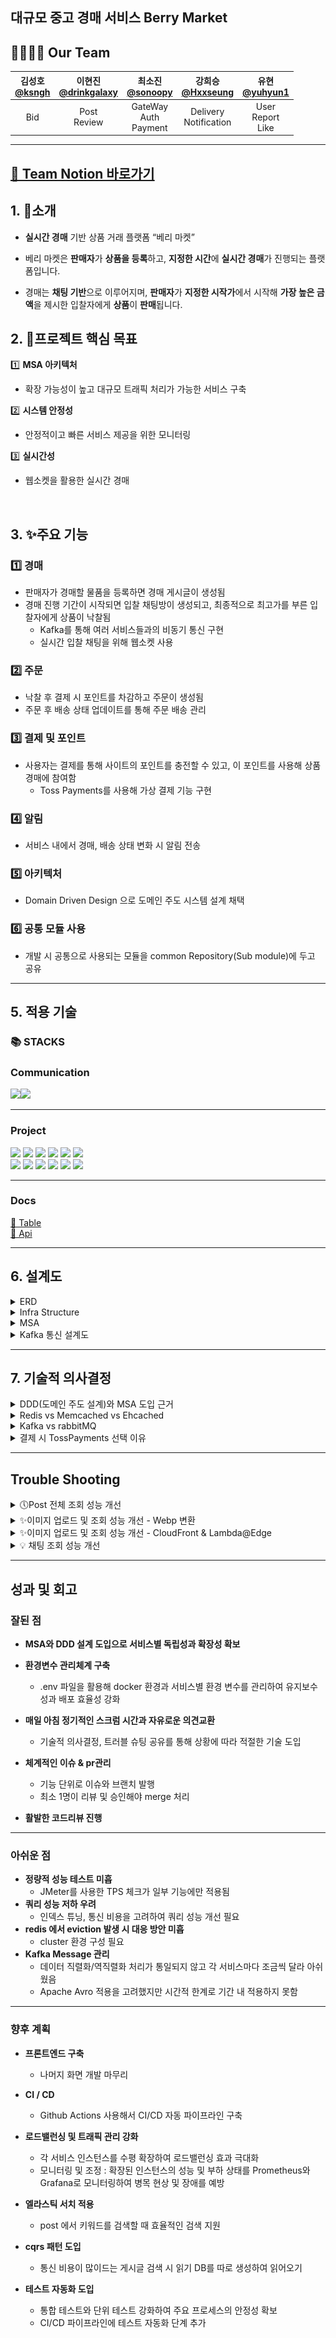 ## 대규모 중고 경매 서비스 Berry Market

## 👨‍👩‍👧‍👦 Our Team

| 김성호<br>[@ksngh](https://github.com/ksngh) | 이현진<br>[@drinkgalaxy](https://github.com/drinkgalaxy) | 최소진<br>[@sonoopy](https://github.com/sonoopy) | 강희승<br>[@Hxxseung](https://github.com/Hxxseung) | 유현<br>[@yuhyun1](https://github.com/yuhyun1) |
|:-----------------------------------------:|:-----------------------------------------------------:|:---------------------------------------------:|:-----------------------------------------------:|:--------------------------------------------:|
|                  Bid<br>                  |                    Post<br>Review                     |          GateWay<br>Auth<br>Payment           |            Delivery<br>Notification             |            User<br>Report<br>Like            |
---
[📆 Team Notion 바로가기](https://sneaky-prawn-eed.notion.site/5-1681ee33c50580c58650d0b31c2f3696?pvs=4)<br>
---
## 1. 📖소개
- **실시간 경매** 기반 상품 거래 플랫폼 “베리 마켓”

- 베리 마켓은 **판매자**가 **상품을 등록**하고, **지정한 시간**에 **실시간 경매**가 진행되는 플랫폼입니다.

- 경매는 **채팅 기반**으로 이루어지며, **판매자**가 **지정한 시작가**에서 시작해 **가장 높은 금액**을 제시한 입찰자에게 **상품**이 **판매**됩니다.

## 2. 🎯프로젝트 핵심 목표

1️⃣  **MSA 아키텍처**
- 확장 가능성이 높고 대규모 트래픽 처리가 가능한 서비스 구축

2️⃣ **시스템 안정성**
- 안정적이고 빠른 서비스 제공을 위한 모니터링

3️⃣ **실시간성**
- 웹소켓을 활용한 실시간 경매
<br>

## 3. ✨주요 기능

### 1️⃣ **경매**
- 판매자가 경매할 물품을 등록하면 경매 게시글이 생성됨
- 경매 진행 기간이 시작되면 입찰 채팅방이 생성되고, 최종적으로 최고가를 부른 입찰자에게 상품이 낙찰됨
  - Kafka를 통해 여러 서비스들과의 비동기 통신 구현
  - 실시간 입찰 채팅을 위해 웹소켓 사용
  
### 2️⃣ **주문**
- 낙찰 후 결제 시 포인트를 차감하고 주문이 생성됨
- 주문 후 배송 상태 업데이트를 통해 주문 배송 관리

### 3️⃣ **결제 및 포인트**
- 사용자는 결제를 통해 사이트의 포인트를 충전할 수 있고, 이 포인트를 사용해 상품 경매에 참여함
  - Toss Payments를 사용해 가상 결제 기능 구현
  
### 4️⃣ **알림**
- 서비스 내에서 경매, 배송 상태 변화 시 알림 전송

### 5️⃣ **아키텍처**
- Domain Driven Design 으로 도메인 주도 시스템 설계 채택

### 6️⃣ **공통 모듈 사용**
- 개발 시 공통으로 사용되는 모듈을 common Repository(Sub module)에 두고 공유
---
## 5. 적용 기술

### 📚 STACKS

### Communication
<img src="https://img.shields.io/badge/notion-000000?style=flat&logo=notion&logoColor=white"/><img src="https://img.shields.io/badge/slack-4A154B?style=flat&logo=slack&logoColor=white"/><br>

---

### Project
<img src="https://img.shields.io/badge/MSA -535D6C?style=flat&logo=awesomewm&logoColor=white"/> <img src="https://img.shields.io/badge/Apache Kafka-%3333333.svg?style=flat&logo=Apache Kafka&logoColor=white"> <img src="https://img.shields.io/badge/Mysql -4169E1?style=flat&logo=Mysql&logoColor=white"/> <img src="https://img.shields.io/badge/QueryDSL-5395FD?style=flat&logo=QueryDSL&logoColor=white"/> <img src="https://img.shields.io/badge/Docker -2496ED?style=flat&logo=docker&logoColor=white"/> <img src="https://img.shields.io/badge/springboot 3.4-6DB33F?style=flat&logo=springboot&logoColor=white"/><br>
<img src="https://img.shields.io/badge/Java -C70D2C?style=flat&logo=java&logoColor=white"/> <img src="https://img.shields.io/badge/grafana-%23F46800.svg?style=flat&logo=grafana&logoColor=white"> <img src="https://img.shields.io/badge/redis -FF4438?style=flat&logo=redis&logoColor=white"/> <img src="https://img.shields.io/badge/postman-FF6C37?style=flat&logo=postman&logoColor=white"/> <img src="https://img.shields.io/badge/Prometheus-E6522C?style=flat&logo=Prometheus&logoColor=white"> <img src="https://img.shields.io/badge/Zipkin -FE5F50?style=flat&logo=Zipkin&logoColor=white"/></br>

---

### Docs
[📘 Table](https://sneaky-prawn-eed.notion.site/16a1ee33c5058026a624ea41ed19f579?pvs=4)<br>
[📙 Api](https://sneaky-prawn-eed.notion.site/API-1681ee33c5058094a918e752923e64e9?pvs=4)

---
## 6. 설계도


<details><summary>ERD</summary>

![Image](https://github.com/user-attachments/assets/1e41519d-d24c-49a3-b42b-23ad1d7eb623)

</details>

<details><summary>Infra Structure</summary>

![Image](https://github.com/user-attachments/assets/7d320092-f3c6-43bb-a131-d56212677234)

</details>

<details><summary>MSA</summary>

## MSA
![Image](https://github.com/user-attachments/assets/6e113f6c-e721-456f-b93d-b60096b10f47)

</details>

<details><summary>Kafka 통신 설계도</summary>

## Kafka
![Image](https://github.com/user-attachments/assets/812755cc-edf2-4cbf-9bc4-66e3f684ab4b)

</details>

---

## 7. 기술적 의사결정

<details><summary>DDD(도메인 주도 설계)와 MSA 도입 근거</summary>

- 바운디드 컨텍스트 (Bounded Context)
  - 복잡한 도메인을 분리하고 관리 가능한 경계(Context)를 정의
  - 비즈니스 도메인 이해 ➡️ 소프트웨어에 반영
- 독립적인 단위로 개발 및 배포
  - 서비스 트래픽을 고려한 확장성
    - 특정 시간안에 다수의 경매가 진행될 경우 트래픽이 급격히 증가할 경우 경매 서비스만 수평적으로 확장하면 전체 시스템 성능에 영향을 주지 않음
  - 장애 격리 및 안정성
    - 서비스 간 독립성 덕분에 특정 서비스에 장애가 발생해도 다른 서비스가 정상 동작 할 수 있음
  - 서비스의 분리 기준
    - 각 서비스는 특정 비즈니스 도메인을 책임지며 서로의 비즈니스 로직에 영향을 주지 않도록 독립적 설계
      - 데이터 저장소를 분리하여 데이터 일관성과 독립성을 유지
    - 각 서비스가 독립적으로 배포되고 확장 가능하도록 설계
      - 높은 트래픽을 처리해야 하는 서비스는 독립적으로 확장할 수 있도록 분리
      - 자주 변경되거나, 유지보수 주기가 다른 기능 분리
    - 각 서비스는 서로 다른 기술 스택, DB, 배포 전략을 채택할 수 있음
        <details>
            <summary>실제 서비스의 역할 및 책임</summary>
    - Eureka
      - 역할 : 
        - MSA구조에서 서비스 간 통신을 지원하기 위한 서비스 레지스트리
      - 책임 :
        - 각 마이크로서비스가 Eureka에 자신을 등록하고, 다른 서비스의 위치(IP, 포트)를 동적으로 탐색할 수 있도록 지원
        - 서비스의 상태(UP, DOWN)를 주기적으로 확인하여 가용성을 보장
        - 클라이언트와 서버 사이의 통신 경로를 동적으로 설정
        
    - GateWay
      - 역할 :
        - 클라이언트와 백엔드 서비스 간의 진입점으로 동작하며, 요청 라우팅을 담당
      - 책임 :
        - 요청을 적절한 서비스로 라우팅.
        - 인증 및 권한 검증(토큰 확인).
        - 요청/응답 데이터 변환, 필터링, 로깅.
        - CORS 설정 및 보안 강화.
        - 서비스 통합 포인트 제공으로 클라이언트의 복잡성을 줄임.
        
    - Auth
      - 역할 :
        - 사용자 인증 (예: 로그인, 회원가입).
        - 권한 부여 및 토큰 발급.
      - 분리 이유 :
          - 인증은 모든 서비스에 영향을 미치며, 보안이 중요한 핵심 기능
          - 독립적으로 관리함으로써 다른 서비스의 비즈니스 로직과 분리하여 보안 취약점을 최소화

    - User
      - 역할:
        - 사용자 정보 관리 (프로필, 포인트 등).
        - 사용자 활동 내역 조회 및 업데이트.
      - 분리 이유:
        - 사용자 도메인은 다양한 서비스(auth, bid, payment 등)와 연결되므로, 독립적으로 설계해 데이터 일관성과 복잡성을 줄입니다.
        - 인증(Auth) 서비스와는 별도로, 비즈니스 데이터(포인트) 관리합니다.

    - Post
      - 역할:
        - 사용자가 생성하는 콘텐츠(게시글, 리뷰 등) 관리.
        - 게시글 검색, 수정, 삭제 기능 제공.
      - 분리 이유:
        - 게시물은 사용자와 상호작용하는 핵심 도메인이며, 입찰(bid) 또는 배송(delivery)과 같은 다른 서비스와 간접적으로 연결
        - 독립적인 트래픽 처리와 검색 엔진 최적화 요구사항을 반영하기 위해 분리
    - Bid
      - 역할:
        - 입찰 생성 및 관리.
        - 입찰 금액 검증, 최고 입찰가 추적.
      - 분리 이유:
        - 입찰은 트래픽 급증(예: 실시간 경매 이벤트)에 민감하므로, 별도 서비스로 분리해 확장성을 극대화
        - 사용자(user), 결제(payment), 게시물(post)과 연결되는 도메인이므로, 독립적으로 설계해 서비스 간 간섭을 최소화
    - Delivery
      - 역할:
        - 배송 요청 생성 및 상태 추적.
      - 분리 이유:
        - 배송은 결제 및 주문 도메인과 밀접하게 연결되지만, 자체적으로 비즈니스 로직(실시간 상태 업데이트 등)을 가지기 때문에 분리 설계합니다.
        - 독립적인 배포와 운영으로, 다른 서비스 장애와 무관하게 지속적인 업데이트가 가능
    - Payment
      - 역할:
        - 결제 승인, 취소, 환불 처리.
        - 결제 수단 관리 및 포인트 증감.
      - 분리 이유:
        - 결제는 보안과 신뢰성이 요구되는 민감한 도메인이다.
        - 독립적으로 설계하여 높은 가용성과 장애 격리를 보장


```
📍  모놀리틱 아키텍처는 모든 기능이 하나의 애플리케이션에 결합되어 있어, 대규모 트래픽이나 실시간 데이터 처리와 같은 요구 사항이 있을 때 성능 저하나 확장성 한계가 발생할 수 있다.

반면,  MSA 아키텍처는 베리 마켓의 대용량 트래픽 처리에 용이하고 실시간성, 확장성, 안정성을 보장한다. 독립적인 마이크로서비스로 분리된 구조는 타 서비스의 부하와 분리되어 자신의 서비스에만 집중할 수 있고 쉽게 확장이 가능하며 다양한 비즈니스 요구사항에 대해 유연하다.
```
</details>
</details>

<details><summary>Redis vs Memcached vs Ehcached</summary>

- redis
    - **장점**
        - 다양한 데이터 구조를 지원.
        - 데이터 영속성 제공(AOF, RDB).
        - 클러스터링 및 복제 지원으로 확장성과 가용성 우수.
        - 범위 쿼리와 정렬된 데이터 작업에 적합 (Sorted Set).
    - **단점**
        - 메모리 사용량이 많아질 수 있음 (데이터 구조와 부가 정보 저장).
        - 기본적으로 단일 스레드로 동작하여, CPU 집약적인 작업에 비효율적일 수 있음.

- memcached
    - **장점**
        - 가볍고 매우 빠른 속도.
        - 간단한 설정과 운영.
        - 멀티스레드로 CPU 활용 극대화.
    - **단점**
        - 데이터 영속성 미지원 (데이터는 메모리에서만 유지).
        - 고급 데이터 구조 지원하지 않음 (단순 키-값 저장만 가능).
        - 데이터 크기가 큰 경우 메모리 낭비 가능.

- ehcache
    - **장점**
        - Java 애플리케이션과 자연스럽게 통합 가능.
        - 디스크 캐싱 지원으로 메모리 한계 극복 가능.
        - 다양한 캐싱 정책 제공.
    - **단점**
        - JVM 내부에서 동작하므로, 네트워크 분산 캐싱에는 부적합.
        - 설정 복잡도 증가 (대규모 분산 환경에서).
        - 다른 언어로의 사용은 제한적.

```
📍입찰 채팅, 물품 게시판 , 토큰 관리 등에서 레디스를 사용

1️⃣ 입찰 채팅 레디스 선택 이유 :
1. 요구사항의 내용과 다중 서버로의 확장성 및 속도를 고려하여 레디스를 통해 데이터를 처리

2. sorted set(skip list)으로 삽입 시 O(logN), 최댓값 조회 시 O(1) 이라는 시간이 소요

3. 데이터가 많아질 수록 O(NlogN) 과 O(logN) 의 차이는 커질 것이라고 예상
    3-1. 가장 높은 입찰가를 자주 조회해야하는 요구사항에 따라, redis를 사용하여 sorted set 자료구조를 활용하여 서비스를 구현

2️⃣ 게시판 레디스 선택 이유 :
1. Redis 는 대용량 데이터를 효과적으로 캐싱할 수 있어 스프링 부트 기본 캐싱보다 성능과 확장성 측면에서 더 유리하기 때문에 선택

3️⃣ 토큰 관리 레디스 선택 이유 :
1. Redis는 데이터에 TTL 설정으로 세분화된 제어가 가능하여 토큰 유효 기간 관리가 용이

2. 데이터 영속성 제공으로 시스템 장애 발생 시 토큰 데이터를 복구 가능

3. 네트워크 기반 솔루션으로 여러 서비스(auth와 gateway)에서 동시 접근 가능

4. Redis의 유연한 데이터 구조를 통해 관리 로직을 유연하게 구현 가능 (userId 기반 관리 등)
```

</details>

<details><summary>Kafka vs rabbitMQ</summary>

- kafka
    - 장점
        - 높은 처리량과 확장성
        - 분산시스템 설계로 고가용성 보장
        - 메세지 순서 보장
        - 데이터 영속성이 뛰어나 장기 보관 가능
        - 낮은 지연
        - 대규모 실시간 데이터 처리에 최적화
    - 단점
        - 작은 규모 시스템의 경우 과도한 리소스 사용
        - 메세지 라우팅 기능 제한적
        - 학습 곡선 높음
      
- rabbitMQ
    - 장점
        - 다양한 메세징 프로토콜 지원 ex)AMQP, MQTT, STOMP
        - 간단한 설정, 빠른 구축 가능
        - 작은 규모 시스템 적합
    - 단점
        - 대용량 처리에서 성능 제한
        - 수평적 확장이 kafka에 비해 제한적
        - 메세지 순서 보장이 복잡
        - 대규모 데이터 보관에 부적합

```
선택 : Kafka

이유 / 근거

1. 높은 처리량
    1-1. 인기 상품 경매 시 발생하는 대량의 동시 입찰 처리 가능
    1-2. 피크 시간대 트래픽 급증에도 안정적 운영 가능
    
2. 대용량의 실시간 메세지를 매우 낮은 지연시간으로 처리 가능, 동시 입찰의 경우 안정적 관리

3. Kafka는 파티션 내에서 메세지 순서를 보장
    3-1. 유저 경매 입찰 순서 보장
    
4. 파티션을 통한 부하 분산
    4-1. 시스템 안정성을 높임
    
5. 시스템 문제 발생시 이벤트를 재생하여 상태 복구 가능

6. 장기간 데이터 보관에 적합
    6-1 유저 거래간 법적 문제 발생 시 해결 가능
    
7. 메세지 전달 보장
    7-1. At-least-once delivery 지원
        7-1-1. 모든 메세지가 최소 한 번은 전달됨을 보장
        7-1-2. 입찰 데이터 누락을 방지 할 수 있음
```
---
</details>

<details><summary>결제 시 TossPayments 선택 이유</summary>

| **항목** | **토스페이먼츠** | **나이스페이** | **카카오페이** | **아임포트** |
| --- | --- | --- | --- | --- |
| **샌드박스 완성도** | 매우 높음 | 높음 | 보통 | 매우 높음 |
| **테스트 기능 다양성** | 성공/실패 시뮬레이션, 에러 코드 테스트, 다양한 결제 수단 테스트 가능 | 정기결제, 가상계좌, 카드 등 다양한 옵션 테스트 가능 | 카카오페이 전용 결제 기능 테스트 가능 | 다양한 PG사와의 연동 테스트 가능 |
| **개발 문서 및 API 직관성** | 직관적이고 깔끔한 RESTful API와 상세한 문서 제공 | 다소 복잡 | 직관적이나 기능이 제한적 | 매우 직관적이고 통합된 PG사 API 지원 |
| **결제 수단 다양성** | 신용카드, 간편결제, 정기결제, 가상계좌 등 폭넓은 지원 | 다양 | 카카오페이머니, 카드 결제, 송금 | 연동된 PG사에 따라 다양 |
| **수수료** | 초기 스타트업에 유리한 합리적 수수료 정책 | 보통 | 다소 높음 | 사용 PG사에 따라 달라짐 |
| **소비자 신뢰도** | 높음 (토스 브랜드 신뢰도와 친숙함) | 보통 | 매우 높음 (카카오톡 생태계 기반) | PG사 자체가 아닌 중개 플랫폼으로 신뢰도 중립적 |
| **모바일 최적화** | 매우 우수 | 보통 | 매우 우수 | 우수 |
| **기술 지원** | 24/7 기술 지원과 빠른 응답 | 우수 | 보통 | 보통 (PG사별 기술 지원에 의존) |
| **확장성** | 다양한 비즈니스 환경에 적합 | 대규모 트래픽과 안정성에 적합 | 모바일 생태계 중심 | PG사 연동 확장이 유리 |

```
📍선택 : 토스페이먼츠

1. 개발 및 테스트 환경의 우수성

- 샌드박스 완성도: 토스페이먼츠는 샌드박스 환경에서 다양한 시나리오(성공, 실패, 에러 코드)를 테스트할 수 있어 실제 운영 환경에 근접한 테스트가 가능
- 직관적인 API: RESTful 설계와 상세한 문서는 개발자가 구현 속도를 높이고, 디버깅을 간소화하는 데 큰 도움을 줌

2. 소비자 신뢰도 및 전환율 상승

- 브랜드 신뢰성: "토스"라는 브랜드는 이미 많은 사용자가 신뢰하며, 소비자들에게 친숙한 간편결제 서비스로 결제 전환율을 높일 수 있음
- 결제 옵션 다양성: 간편결제뿐만 아니라 신용카드, 가상계좌, 정기결제 등 다양한 옵션을 지원하여 고객의 결제 편의성을 극대화

3. 경제적 효율성

- 초기 스타트업이나 소규모 비즈니스에도 적합한 수수료 정책을 제공하여 운영 비용을 절감 가능
- 추가적인 기술 지원 비용 없이 상세한 문서와 API 설계만으로도 빠르게 결제 시스템을 구축 가능

4. 확장성과 보안

- 확장성: 정기결제, 구독 모델, 다양한 비즈니스 환경에서 유연하게 활용 가능
- 보안성: PCI DSS 인증과 기타 보안 표준을 준수해 추가적인 보안 걱정을 줄임

5. 기술 지원

- 24/7 기술 지원: 운영 중 발생할 수 있는 문제를 실시간으로 지원받을 수 있어 서비스 중단을 최소화
```
```
📍다른 PG사와의 차별점

1. 나이스페이는 안정성과 다양한 결제 옵션에서 강점이 있으나, 초기 구현이 다소 복잡하고 샌드박스 완성도가 토스페이먼츠에 미치지 못함
2. 카카오페이는 카카오 생태계를 활용할 수 있는 강점이 있지만, 카카오페이에 한정된 결제 옵션과 높은 수수료가 단점
3. 아임포트는 여러 PG사를 통합 관리할 수 있어 유연성이 뛰어나지만, 토스페이먼츠처럼 단일 PG로 높은 완성도를 제공하진 않음
```
---
</details>

---
## Trouble Shooting

<details><summary>🕔Post 전체 조회 성능 개선</summary>

1. **문제 원인**

사용자 수가 증가하면 동시 검색 요청이 많아지며, 그만큼 데이터베이스 부하가 가중된다.

대규모 데이터에서 키워드를 조회할 때 항상 전체 탐색이 발생한다.

2. **개선 방법 고민**

방법1) Redis를 활용해 자주 검색되는 키워드와 결과를 캐싱한다.

방법2) 상품 이름에 인덱스를 설정하여 B+Tree 를 적용한다.

방법3) OFFSET 기반 페이지네이션에서 커서 기반 페이지네이션으로 전환한다.

3. **의사결정 과정**

기존 시스템과 호환성 유지를 위하여 기존 데이터베이스 구조 및 api는 유지해야 한다.

정렬 조건을 크게 바꿀 수 없고 변경 사항이 시스템 전반에 영향을 미치면 안된다.

10만 건 이상의 데이터에서도 안정적으로 검색이 가능해야 한다.

⇒ **캐싱을 적용하면 간단하고 크게 성능을 개선할 수 있을거라고 생각해서 여러 방법 중 먼저 캐싱 적용 방법을 선택.**

4**개선된 수치**

JMeter로 API 호출 테스트를 했을 때 캐싱을 적용하지 않은 키워드 검색은 1000명의 사용자가 동시에 요청했을 때 245TPS 였지만,
![img.png](img.png)
캐싱을 적용한 키워드 검색은 1000명의 사용자가 동시에 요청했을 때 994TPS 로 캐싱 적용 후 약 305.71% 검색 성능이 개선되었다.
![img_1.png](img_1.png)

**결론 및 향후 계획**

1000명의 동시 트래픽에서 캐싱 적용이 매우 효과적이었기 때문에 10만건의 상품이 올라와있을 때도 **충분히 검색 성능이 개선되었을 것이다.**

추후 **엘라스틱 서치**를 사용해 성능을 더 높일 예정

</details>



<details><summary>✨이미지 업로드 및 조회 성능 개선 - Webp 변환</summary>

1. **문제 원인**

저희 서비스에서 이미지 처리와 관련된 기능들이 증가함에 따라, 미래에 발생할 수 있는 성능 저하와 과부하 가능성을 사전에 방지하고자 했습니다.

특히, 다음과 같은 이미지 관련 기능들이 성능 저하의 잠재적 원인으로 식별되었습니다:

- 프로필 이미지 조회

- 프로필 이미지 수정 및 등록

- 게시글 대표 이미지 등록 및 조회

- 게시글 이미지 리스트 등록

이러한 기능들은 사용자의 요청이 빈번하게 발생하는 부분으로,

대용량 이미지 파일이나 여러 번의 업로드 및 조회 시 서비스 성능에 부정적인 영향을 미칠 수 있습니다.

이를 미리 개선하여 서비스의 안정성과 효율성을 높이고자 합니다.

2. **개선 방법**

- **이미지 포맷 변환** : 원본 이미지를 더 효율적인 WebP 포맷으로 변환하기로 결정했습니다. WebP는 JPEG나 PNG보다 더 높은 압축률을 제공하면서도 품질 손실이 최소화되는 포맷입니다.

- **이미지 압축** : 업로드된 이미지를 압축하여 파일 크기를 줄였습니다. 이를 통해 S3에 저장되는 이미지 크기를 최적화하고, 사용자 측에서의 이미지 로딩 속도를 개선하고자 했습니다.

3. **의사결정**

- **기술 검토**: 다양한 이미지 포맷과 압축 기술을 검토한 결과, WebP가 가장 적합한 선택으로 판단되었습니다. WebP는 다양한 브라우저 지원과 우수한 압축 효율성을 제공합니다.

- **테스트 및 검증**: WebP로 변환한 이미지와 원본 이미지의 품질을 비교 테스트하였으며, 압축 후 품질이 유지되는 것을 확인했습니다.

- **프로토타입 구현**: WebP 변환 및 리사이징 기능을 기존 이미지 업로드 프로세스에 통합한 프로토타입을 개발하고, 제한된 사용자 그룹에서 성능을 테스트했습니다.

- **전면 배포**: 테스트 결과 긍정적이었고, 이를 기반으로 모든 이미지 업로드에 적용하기로 결정했습니다.

4. **개선된 수치**

아래는 테스트 코드를 통한 실제 파일 업로드 시 압축된 파일 크기 비교 및 압축률 계산 결과 중 일부입니다. (가독성을 위해 테스트한 파일 20개 중 제일 압축률이 적었던 결과, 최대 압축 결과, 그리고 평균값과 근사한 수치의 압축 결과 총 세 가지만 가져옴)

![img_2.png](img_2.png)

![img_3.png](img_3.png)

![img_4.png](img_4.png)

- **압축률**: WebP로 변환된 이미지의 평균 압축률은 약 87%로 확인되었습니다. 이는 원본 이미지 대비 평균적으로 약 13%의 크기로 저장된다는 것을 의미합니다.

- **저장 공간 절감**: 이미지 파일 크기가 평균적으로 87% 감소함에 따라 S3의 저장 공간 사용량이 크게 줄어들었습니다.

- **트래픽 비용 절감**: 이미지 크기가 줄어들면서 사용자에게 전송되는 데이터가 줄어들어 S3 트래픽 비용이 감소했습니다. 페이지 로딩 속도도 향상되어 사용자 경험이 개선되었습니다.

<details><summary>Test Code snippet</summary>

    @Test
    public void testConvertToWebpWithResize() throws Exception {
        // Given
        File testFile = new ClassPathResource("DSCF1381.JPG").getFile();
        MockMultipartFile multipartFile = new MockMultipartFile(
            "file",
            "DSCF1381.JPG",
            "image/jpeg",
            new FileInputStream(testFile)
        );
        String filePath = changeFileName(multipartFile.getOriginalFilename());

        // When
        File convertedFile = s3UploadService.convertToWebp(multipartFile, filePath);

        // Then
        double originalFileSizeKB = testFile.length() / 1024.0;
        double convertedFileSizeKB = convertedFile.length() / 1024.0;

        double compressionRate = 100 - (convertedFileSizeKB / originalFileSizeKB) * 100; // 압축률 계산

        System.out.printf("Original File Size: %.2f KB%n", originalFileSizeKB);
        System.out.printf("Converted File Size: %.2f KB%n", convertedFileSizeKB);
        System.out.printf("Compression Rate: %.2f%%%n", compressionRate);

        assertTrue(compressionRate > 0, "압축률이 0% 이상이어야 합니다.");
        Files.deleteIfExists(convertedFile.toPath());
    }

</details>

### 결론

이미지의 WebP 변환 및 리사이징을 통한 개선은 S3 비용 절감과 사용자 경험 향상에 크게 기여했습니다.

이러한 최적화는 서비스의 성능을 지속적으로 모니터링하고 개선하는 데 있어 중요한 사례가 되었습니다.


</details>

<details><summary>✨이미지 업로드 및 조회 성능 개선 - CloudFront & Lambda@Edge</summary>

1. **문제 원인**
- 이전 트러블 슈팅의 **이미지 WebP 변환 작업**을 동기적으로 처리하게 되면서 **API 응답 시간**이 지연되는 문제가 발생했습니다. 이는 서버가 변환 작업을 수행하는 동안 사용자의 요청을 기다리게 함으로써, 전체 응답 속도를 소폭 저하시켰습니다.

- 변환 과정에서 발생하는 높은 CPU 사용률과 메모리 소비가 서버 리소스를 소모하여 다른 요청 처리에도 영향을 미쳤습니다.

2. **개선 방법**
- CloudFront와 Lambda@Edge를 활용한 온디맨드 이미지 변환
    - **Lambda@Edge**를 사용하여 CloudFront의 엣지 서버에서 **이미지 변환 작업**을 수행하도록 설정했습니다. 이는 사용자가 요청한 이미지를 WebP로 실시간 변환하고, 변환된 이미지를 CloudFront 캐시에 저장하여 이후 요청 시 빠르게 제공할 수 있도록 합니다.
- **캐싱 설정**
    - 변환된 이미지를 **CloudFront 캐시**에 저장하여 동일한 이미지에 대한 반복된 요청을 효율적으로 처리하고, 서버 부하를 줄였습니다.
  
    - **TTL(Time To Live)** 설정을 통해 캐시된 이미지의 만료 시간을 관리하여 필요시 최신 이미지로 갱신될 수 있도록 설정했습니다.

3. **의사결정 과정**
- **기술 검토**: CloudFront와 Lambda@Edge를 사용한 이미지 변환 방식을 검토한 결과, 서버 부하를 줄이고 응답 속도를 개선할 수 있는 최적의 솔루션으로 판단되었습니다. Lambda@Edge는 엣지에서 이미지 변환을 처리함으로써 서버 리소스를 절약하고 사용자에게 더 빠른 응답을 제공합니다.

- **테스트 및 검증**: Lambda@Edge를 사용하여 이미지 변환을 수행하고, 변환된 이미지를 CloudFront에 캐싱하여 성능을 테스트했습니다. 테스트 결과, 변환 시간과 서버 부하가 현저히 감소하며, 변환된 이미지가 빠르게 제공되는 것을 확인했습니다.

- **프로토타입 구현**: 기존 이미지 업로드 프로세스에 Lambda@Edge 기반의 WebP 변환 기능을 통합하는 프로토타입을 개발하고, 내부적으로 테스트 환경에서 성능과 안정성을 검증했습니다.

- **전면 배포**: 테스트 결과 긍정적이었으며, 최종적으로 모든 이미지 업로드 및 제공 과정에 해당 변환 및 캐싱 기능을 적용하기로 결정했습니다. 이를 통해 사용자 경험을 향상시키고 서버 리소스를 효율적으로 사용하게 되었습니다.

</details>


<details><summary>💡 채팅 조회 성능 개선</summary>

1. **문제 원인**

입찰가 중 가장 높은 가격을 가져와서 입력한 입찰가와 비교하는 로직이 있습니다.

redis에 입찰 가격 기록을 꺼내서 정렬하는 과정에서 성능 저하 가능성이 있다고 판단하였습니다.

- 입찰 시 value에 hash table로 데이터 저장 O(1)
- 꺼내올 시 입찰가 데이터들을 정렬 후 최고 입찰가 조회 O(NlogN) (어플리케이션 로직)

2. **해결 방안**

redis에서는 다양한 자료구조를 지원하는데, 그 중 sorted set을 구현하여 시간 소요를 줄일 가능성이 있었습니다.

- 입찰 시 value에 sorted set으로 데이터 저장 O(logN)
- 꺼내올 시 입찰가 데이터들을 정렬 후 최고 입찰가 조회 O(1)

3. **의사 결정 과정**

입찰 요청 시에 동시성을 처리하고, 기존보다 낮은 가격으로 보내는 것을 방지해야했습니다.

생각해 본 방법은 다음과 같습니다.

- DB에 sequence 생성, 일정 값만큼 상승시켜서 데이터베이스 저장.
    - DB단에서 동시성 처리를 하기 때문에 어플리케이션 단에서 처리를 해주지 않아도 됩니다.
    - 사용자가 원하는 값을 요청받을 수 없습니다.
    - mysql에서는 트랜잭션 isolation 기법에 따라 적합한 락 (비관적 / 낙관적) 적용이 가능합니다.
    - 경합이 많이 발생하면 DB에 부하가 생길 수 있습니다.
- AtomicInteger, ConcurrentHashMap 등 자료구조와 DB 사용
    - 경합 시 생기는 DB 병목현상을 예방할 수 있습니다.
    - 경합이 많이 발생할 시 락이 더 효율적일 수 있습니다.
    - Compare And Swap(CAS) 알고리즘 및 적절한 락을 통해 효과적으로 동시성을 처리할 수 있습니다.
    - 결국 처리 후 데이터가 DB로 연결이 되기 때문에, 경합이 없는 경우엔 오히려 성능 저하의 우려가 있습니다.
- synchronized, ReentrantLock 등 어플리케이션에서 락 걸기.
    - 경합이 많이 발생할 시, CAS 알고리즘보다 효율이 좋습니다.
    - 경합이 발생하지 않을 시 성능 저하의 우려가 있습니다.
- redis를 이용하여 동시성 처리
    - 단일스레드이기 때문에 동시성을 따로 처리할 필요가 없습니다.
    - 데이터가 많이 쌓이면 병목현상이 발생할 수 있습니다.
    - 메모리에 데이터를 저장하기 때문에 메모리 점유율이 상승하고, 비교적 속도가 빠릅니다.
    - AOF(Append-Only File) 설정을 따로 해주지 않으면 휘발의 위험이 있습니다.
    - 레디스에 의존성이 생기기 때문에 관리 포인트가 늘어납니다.
    - 다른 캐싱 시스템에 비해 다양한 자료구조를 지원하며, AOF를 이용하여 장애 복구가 가능합니다. 다중 서버 환경에서 용이합니다.

**결론**
현재 요구사항의 경우 사용자가 이전의 입찰가보다 높아야 했기 때문에 가장 높은 입찰가를 자주 조회해야했고, 직접 입력하여 입찰을 신청할 수 있도록 하였습니다. 결국, 요구사항의 내용과 다중 서버로의 확장성 및 속도를 고려하여 레디스를 통해 데이터를 처리하기로 하였습니다.

레디스에서는 다양한 자료구조를 지원하는데, 처음에는 set(hash table)을 통해 데이터를 저장하였습니다. set 같은 경우 삽입 시 O(1) 이라는 빠른 속도로 저장이 가능했지만, 최댓값 조회 시 O(NlogN)이라는 시간이 소요되었습니다. 반면 sorted set(skip list)은 삽입 시 O(logN), 최댓값 조회 시 O(1) 이라는 시간이 소요되었습니다.

데이터가 많아질 수록 O(NlogN) 과 O(logN) 의 차이는 커질 것이라고 예상됩니다. 가장 높은 입찰가를 자주 조회해야하는 요구사항에 따라, redis를 사용하여 sorted set 자료구조를 활용하여 서비스를 구현하게 되었습니다.

</details>

---

## 성과 및 회고

### 잘된 점

- **MSA와 DDD 설계 도입으로 서비스별 독립성과 확장성 확보**

- **환경변수 관리체계 구축**
   -  .env 파일을 활용해 docker 환경과 서비스별 환경 변수를 관리하여 유지보수성과 배포 효율성 강화
  
- **매일 아침 정기적인 스크럼 시간과 자유로운 의견교환**
  - 기술적 의사결정, 트러블 슈팅 공유를 통해 상황에 따라 적절한 기술 도입
  
- **체계적인 이슈 & pr관리**
  - 기능 단위로 이슈와 브랜치 발행
  - 최소 1명이 리뷰 및 승인해야 merge 처리
  
- **활발한 코드리뷰 진행**
---

### 아쉬운 점
- **정량적 성능 테스트 미흡**
  - JMeter를 사용한 TPS 체크가 일부 기능에만 적용됨
- **쿼리 성능 저하 우려**
  - 인덱스 튜닝, 통신 비용을 고려하여 쿼리 성능 개선 필요
- **redis 에서 eviction 발생 시 대응 방안 미흡**
  - cluster 환경 구성 필요
- **Kafka Message 관리**
  - 데이터 직렬화/역직렬화 처리가 통일되지 않고 각 서비스마다 조금씩 달라 아쉬웠음
  - Apache Avro 적용을 고려했지만 시간적 한계로 기간 내 적용하지 못함
---

### 향후 계획
- **프론트엔드 구축**
    - 나머지 화면 개발 마무리
  
- **CI / CD**
    - Github Actions 사용해서 CI/CD 자동 파이프라인 구축
  
- **로드밸런싱 및 트래픽 관리 강화**
    - 각 서비스 인스턴스를 수평 확장하여 로드밸런싱 효과 극대화
    - 모니터링 및 조정 : 확장된 인스턴스의 성능 및 부하 상태를 Prometheus와 Grafana로 모니터링하여 병목 현상 및 장애를 예방
  
- **엘라스틱 서치 적용**
    - post 에서 키워드를 검색할 때 효율적인 검색 지원
  
- **cqrs 패턴 도입**
    - 통신 비용이 많이드는 게시글 검색 시 읽기 DB를 따로 생성하여 읽어오기
  
- **테스트 자동화 도입**
    - 통합 테스트와 단위 테스트 강화하여 주요 프로세스의 안정성 확보
    - CI/CD 파이프라인에 테스트 자동화 단계 추가